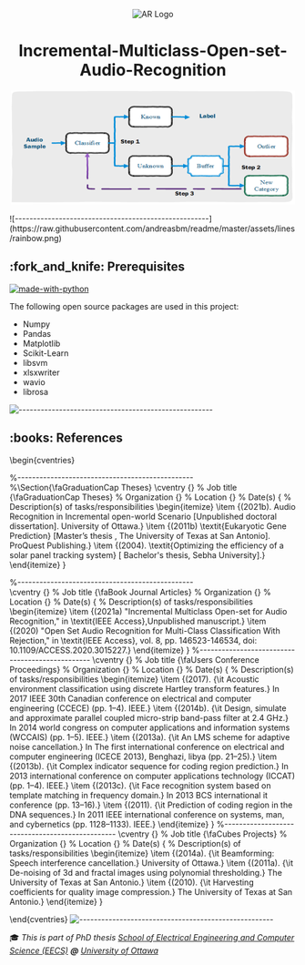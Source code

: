 <p align="center"> 
  <img src="https://miro.medium.com/max/1400/1*LMeN7c8posQaB9PuPh5kCA.png" alt="AR Logo" width="120px" height="80px">
</p>
<h1 align="center"> 
Incremental-Multiclass-Open-set-Audio-Recognition </h1>

<p align="center"> 
  <img src="https://github.com/hjleed/Incremental-Multiclass-Open-set-Audio-Recognition/blob/main/Diagram_fig2.png" alt="Diagram" width="500px" height="200px">
</p>
![-----------------------------------------------------](https://raw.githubusercontent.com/andreasbm/readme/master/assets/lines/rainbow.png)
<!-- PREREQUISITES -->
<h2 id="prerequisites"> :fork_and_knife: Prerequisites</h2>

[![made-with-python](https://img.shields.io/badge/Made%20with-Python-1f425f.svg)](https://www.python.org/) <br>

<!--This project is written in Python programming language. <br>-->
The following open source packages are used in this project:
* Numpy
* Pandas
* Matplotlib
* Scikit-Learn
* libsvm
* xlsxwriter
* wavio
* librosa

![-----------------------------------------------------](https://raw.githubusercontent.com/andreasbm/readme/master/assets/lines/rainbow.png)

<!-- REFERENCES -->
<h2 id="references"> :books: References</h2>
\begin{cventries}

%------------------------------------------------
%\Section{\faGraduationCap   Theses}
\cventry
{} % Job title
{\faGraduationCap   Theses} % Organization
{} % Location
{} % Date(s)
{ % Description(s) of tasks/responsibilities
\begin{itemize}
\item {(2021b). Audio Recognition in Incremental open-world Scenario [Unpublished doctoral dissertation]. University of Ottawa.}
\item {(2011b) \textit{Eukaryotic Gene Prediction} [Master’s thesis , The University of Texas at San Antonio]. ProQuest Publishing.}
\item {(2004). \textit{Optimizing the efficiency of a solar panel tracking system}  [ Bachelor's thesis, Sebha University].}
\end{itemize}
}

%------------------------------------------------    
\cventry
{} % Job title
{\faBook Journal Articles} % Organization
{} % Location
{} % Date(s)
{ % Description(s) of tasks/responsibilities
\begin{itemize}
    \item {(2021a) "Incremental Multiclass Open-set for Audio Recognition," in \textit{IEEE Access},Unpublished manuscript.}
    \item {(2020) "Open Set Audio Recognition for Multi-Class Classification With Rejection," in \textit{IEEE Access}, vol. 8, pp. 146523-146534, doi: 10.1109/ACCESS.2020.3015227.}
\end{itemize}
}
%------------------------------------------------
\cventry
{} % Job title
{\faUsers Conference Proceedings} % Organization
{} % Location
{} % Date(s)
{ % Description(s) of tasks/responsibilities
\begin{itemize}
    \item {(2017). {\it Acoustic environment classification using discrete Hartley transform features.} In 2017 IEEE 30th Canadian conference on electrical and computer engineering (CCECE) (pp. 1–4). IEEE.}
    \item {(2014b). {\it Design, simulate and approximate parallel coupled micro-strip band-pass filter at 2.4 GHz.} In 2014 world congress on computer applications and information systems (WCCAIS) (pp. 1–5). IEEE.}
    \item {(2013a). {\it An LMS scheme for adaptive noise cancellation.} In The first international conference on electrical and computer engineering (ICECE 2013), Benghazi, libya (pp. 21–25).}
     \item {(2013b). {\it Complex indicator sequence for coding region prediction.} In 2013 international conference on computer applications technology (ICCAT) (pp. 1–4). IEEE.}
     \item {(2013c). {\it Face recognition system based on template matching in frequency domain.} In 2013 BCS international it conference (pp. 13–16).}
     \item {(2011). {\it Prediction of coding region in the DNA sequences.} In 2011 IEEE international conference on systems, man, and cybernetics (pp. 1128–1133). IEEE.}
\end{itemize}
}
%------------------------------------------------
\cventry
{} % Job title
{\faCubes Projects} % Organization
{} % Location
{} % Date(s)
{ % Description(s) of tasks/responsibilities
\begin{itemize}
    \item {(2014a). {\it Beamforming: Speech interference cancellation.} University of Ottawa.}
    \item {(2011a). {\it De-noising of 3d and fractal images using polynomial thresholding.} The University of Texas at San Antonio.}
    \item {(2010). {\it Harvesting coefficients for quality image compression.} The University of Texas at San Antonio.}
\end{itemize}
}

\end{cventries}
![-----------------------------------------------------](https://raw.githubusercontent.com/andreasbm/readme/master/assets/lines/rainbow.png)

<!-- CONTRIBUTORS -->
  :mortar_board: <i>This is part of PhD thesis <a href="https://engineering.uottawa.ca/school-EECS">School of Electrical Engineering and Computer Science (EECS)</a> <b>@</b> <a href="https://www2.uottawa.ca/en">University of Ottawa</a></i> <br> <br>
